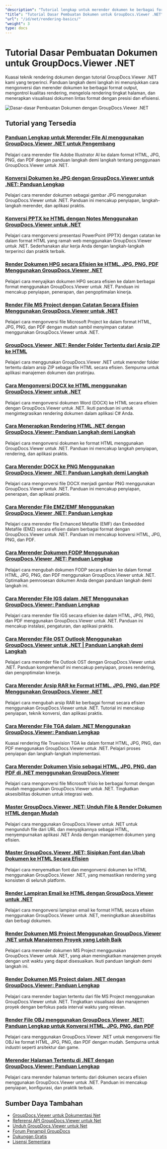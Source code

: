```yaml
---
"description": "Tutorial lengkap untuk merender dokumen ke berbagai format keluaran termasuk HTML, PDF, dan format gambar menggunakan GroupDocs.Viewer untuk .NET."
"title": "Tutorial Dasar Pembuatan Dokumen untuk GroupDocs.Viewer .NET"
"url": "/id/net/rendering-basics/"
"weight": 3
type: docs
---
```

# Tutorial Dasar Pembuatan Dokumen untuk GroupDocs.Viewer .NET

Kuasai teknik rendering dokumen dengan tutorial GroupDocs.Viewer .NET kami yang terperinci. Panduan langkah demi langkah ini menunjukkan cara mengonversi dan merender dokumen ke berbagai format output, mengontrol kualitas rendering, mengelola rendering tingkat halaman, dan menerapkan visualisasi dokumen lintas format dengan presisi dan efisiensi.

![Dasar-dasar Pembuatan Dokumen dengan GroupDocs.Viewer .NET](/viewer/rendering-basics/image.png)

## Tutorial yang Tersedia

### [Panduan Lengkap untuk Merender File AI menggunakan GroupDocs.Viewer .NET untuk Pengembang](./render-ai-groupdocs-viewer-net-guide/)
Pelajari cara merender file Adobe Illustrator AI ke dalam format HTML, JPG, PNG, dan PDF dengan panduan langkah demi langkah tentang penggunaan GroupDocs.Viewer untuk .NET.

### [Konversi Dokumen ke JPG dengan GroupDocs.Viewer untuk .NET: Panduan Lengkap](./render-documents-jpg-groupdocs-viewer-dotnet/)
Pelajari cara merender dokumen sebagai gambar JPG menggunakan GroupDocs.Viewer untuk .NET. Panduan ini mencakup penyiapan, langkah-langkah merender, dan aplikasi praktis.

### [Konversi PPTX ke HTML dengan Notes Menggunakan GroupDocs.Viewer untuk .NET](./render-pptx-notes-html-groupdocs-viewer-net/)
Pelajari cara mengonversi presentasi PowerPoint (PPTX) dengan catatan ke dalam format HTML yang ramah web menggunakan GroupDocs.Viewer untuk .NET. Sederhanakan alur kerja Anda dengan langkah-langkah terperinci dan praktik terbaik.

### [Render Dokumen HPG secara Efisien ke HTML, JPG, PNG, PDF Menggunakan GroupDocs.Viewer .NET](./groupdocs-viewer-net-hpg-rendering-guide/)
Pelajari cara menyajikan dokumen HPG secara efisien ke dalam berbagai format menggunakan GroupDocs.Viewer untuk .NET. Panduan ini mencakup penyiapan, penerapan, dan pengoptimalan kinerja.

### [Render File MS Project dengan Catatan Secara Efisien Menggunakan GroupDocs.Viewer untuk .NET](./groupdocs-viewer-ms-project-notes-conversion/)
Pelajari cara mengonversi file Microsoft Project ke dalam format HTML, JPG, PNG, dan PDF dengan mudah sambil menyimpan catatan menggunakan GroupDocs.Viewer untuk .NET.

### [GroupDocs.Viewer .NET: Render Folder Tertentu dari Arsip ZIP ke HTML](./groupdocs-viewer-dotnet-render-zip-folders-html/)
Pelajari cara menggunakan GroupDocs.Viewer .NET untuk merender folder tertentu dalam arsip ZIP sebagai file HTML secara efisien. Sempurna untuk aplikasi manajemen dokumen dan pratinjau.

### [Cara Mengonversi DOCX ke HTML menggunakan GroupDocs.Viewer untuk .NET](./render-docx-html-groupdocs-viewer-dotnet/)
Pelajari cara mengonversi dokumen Word (DOCX) ke HTML secara efisien dengan GroupDocs.Viewer untuk .NET. Ikuti panduan ini untuk mengintegrasikan rendering dokumen dalam aplikasi C# Anda.

### [Cara Menerapkan Rendering HTML .NET dengan GroupDocs.Viewer: Panduan Langkah demi Langkah](./implement-net-html-rendering-groupdocs-viewer/)
Pelajari cara mengonversi dokumen ke format HTML menggunakan GroupDocs.Viewer untuk .NET. Panduan ini mencakup langkah penyiapan, rendering, dan aplikasi praktis.

### [Cara Merender DOCX ke PNG Menggunakan GroupDocs.Viewer .NET: Panduan Langkah demi Langkah](./render-docx-png-groupdocs-viewer-net/)
Pelajari cara mengonversi file DOCX menjadi gambar PNG menggunakan GroupDocs.Viewer untuk .NET. Panduan ini mencakup penyiapan, penerapan, dan aplikasi praktis.

### [Cara Merender File EMZ/EMF Menggunakan GroupDocs.Viewer .NET: Panduan Lengkap](./render-emz-emf-groupdocs-viewer-dotnet/)
Pelajari cara merender file Enhanced Metafile (EMF) dan Embedded Metafile (EMZ) secara efisien dalam berbagai format dengan GroupDocs.Viewer untuk .NET. Panduan ini mencakup konversi HTML, JPG, PNG, dan PDF.

### [Cara Merender Dokumen FODP Menggunakan GroupDocs.Viewer .NET: Panduan Lengkap](./render-fodp-documents-groupdocs-viewer-net/)
Pelajari cara mengubah dokumen FODP secara efisien ke dalam format HTML, JPG, PNG, dan PDF menggunakan GroupDocs.Viewer untuk .NET. Optimalkan pemrosesan dokumen Anda dengan panduan langkah demi langkah ini.

### [Cara Merender File IGS dalam .NET Menggunakan GroupDocs.Viewer: Panduan Lengkap](./render-igs-files-groupdocs-viewer-dotnet/)
Pelajari cara merender file IGS secara efisien ke dalam HTML, JPG, PNG, dan PDF menggunakan GroupDocs.Viewer untuk .NET. Panduan ini mencakup instalasi, pengaturan, dan aplikasi praktis.

### [Cara Merender File OST Outlook Menggunakan GroupDocs.Viewer untuk .NET | Panduan Langkah demi Langkah](./render-outlook-ost-groupdocs-viewer-net/)
Pelajari cara merender file Outlook OST dengan GroupDocs.Viewer untuk .NET. Panduan komprehensif ini mencakup penyiapan, proses rendering, dan pengoptimalan kinerja.

### [Cara Merender Arsip RAR ke Format HTML, JPG, PNG, dan PDF Menggunakan GroupDocs.Viewer .NET](./rendering-rar-archives-using-groupdocs-viewer-net/)
Pelajari cara mengubah arsip RAR ke berbagai format secara efisien menggunakan GroupDocs.Viewer untuk .NET. Tutorial ini mencakup penyiapan, teknik konversi, dan aplikasi praktis.

### [Cara Merender File TGA dalam .NET Menggunakan GroupDocs.Viewer: Panduan Lengkap](./render-tga-files-dotnet-groupdocs-viewer/)
Kuasai rendering file Truevision TGA ke dalam format HTML, JPG, PNG, dan PDF menggunakan GroupDocs.Viewer untuk .NET. Pelajari proses penyiapan dan langkah-langkah implementasi.

### [Cara Merender Dokumen Visio sebagai HTML, JPG, PNG, dan PDF di .NET menggunakan GroupDocs.Viewer](./groupdocs-viewer-dotnet-render-visio-documents-html-jpg-png-pdf/)
Pelajari cara mengonversi file Microsoft Visio ke berbagai format dengan mudah menggunakan GroupDocs.Viewer untuk .NET. Tingkatkan aksesibilitas dokumen untuk integrasi web.

### [Master GroupDocs.Viewer .NET: Unduh File & Render Dokumen HTML dengan Mudah](./mastering-groupdocs-viewer-net-file-download-html-rendering/)
Pelajari cara menggunakan GroupDocs.Viewer untuk .NET untuk mengunduh file dari URL dan menyajikannya sebagai HTML, menyempurnakan aplikasi .NET Anda dengan manajemen dokumen yang efisien.

### [Master GroupDocs.Viewer .NET: Sisipkan Font dan Ubah Dokumen ke HTML Secara Efisien](./embed-fonts-convert-docs-groupdocs-viewer-net/)
Pelajari cara menyematkan font dan mengonversi dokumen ke HTML menggunakan GroupDocs.Viewer .NET, yang memastikan rendering yang konsisten di seluruh platform.

### [Render Lampiran Email ke HTML dengan GroupDocs.Viewer untuk .NET](./render-email-attachments-html-groupdocs-viewer-net/)
Pelajari cara mengonversi lampiran email ke format HTML secara efisien menggunakan GroupDocs.Viewer untuk .NET, meningkatkan aksesibilitas dan berbagi dokumen.

### [Render Dokumen MS Project Menggunakan GroupDocs.Viewer .NET untuk Manajemen Proyek yang Lebih Baik](./render-ms-project-docs-groupdocs-viewer-net/)
Pelajari cara merender dokumen MS Project menggunakan GroupDocs.Viewer untuk .NET, yang akan meningkatkan manajemen proyek dengan unit waktu yang dapat disesuaikan. Ikuti panduan langkah demi langkah ini.

### [Render Dokumen MS Project dalam .NET dengan GroupDocs.Viewer: Panduan Lengkap](./render-ms-project-dotnet-groupdocs-viewer/)
Pelajari cara merender bagian tertentu dari file MS Project menggunakan GroupDocs.Viewer untuk .NET. Tingkatkan visualisasi dan manajemen proyek dengan berfokus pada interval waktu yang relevan.

### [Render File OBJ menggunakan GroupDocs.Viewer .NET: Panduan Lengkap untuk Konversi HTML, JPG, PNG, dan PDF](./render-obj-files-groupdocs-viewer-net/)
Pelajari cara menggunakan GroupDocs.Viewer .NET untuk mengonversi file OBJ ke format HTML, JPG, PNG, dan PDF dengan mudah. Sempurna untuk industri seperti arsitektur dan game.

### [Merender Halaman Tertentu di .NET dengan GroupDocs.Viewer: Panduan Lengkap](./groupdocs-viewer-net-rendering-pages-guide/)
Pelajari cara merender halaman tertentu dari dokumen secara efisien menggunakan GroupDocs.Viewer untuk .NET. Panduan ini mencakup penyiapan, konfigurasi, dan praktik terbaik.

## Sumber Daya Tambahan

- [GroupDocs.Viewer untuk Dokumentasi Net](https://docs.groupdocs.com/viewer/net/)
- [Referensi API GroupDocs.Viewer untuk Net](https://reference.groupdocs.com/viewer/net/)
- [Unduh GroupDocs.Viewer untuk Net](https://releases.groupdocs.com/viewer/net/)
- [Forum Penampil GroupDocs](https://forum.groupdocs.com/c/viewer/9)
- [Dukungan Gratis](https://forum.groupdocs.com/)
- [Lisensi Sementara](https://purchase.groupdocs.com/temporary-license/)